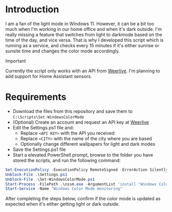 # Introduction
I am a fan of the light mode in Windows 11. However, it can be a bit too much when I'm working in our home office and when it's dark outside. I'm really missing a feature that switches from light to darkmode based on the time of the day, and vice versa. That is why I developed this script which is running as a service, and checks every 15 minutes if it's either sunrise or sunsite time and changes the color mode accordingly.

> [!IMPORTANT]  
> Currently the script only works with an API from [Weerlive](https://weerlive.nl). I'm planning to add support for Home Assistant sensors.

# Requirements
* Download the files from this repository and save them to `C:\Scripts\Set-WindowsColorMode`
* (Optional) Create an account and request an API key at [Weerlive](https://weerlive.nl/delen.php)
* Edit the Settings.ps1 file and:
  * Replace `<API KEY>` with the API you received
  * Replace `<CITY>` with the name of the city where you are based
  * Optionally change different wallpapers for light and dark modes
* Save the Settings.ps1 file
* Start a elevated PowerShell prompt, browse to the folder you have stored the scripts, and run the following command:
```powershell
Set-ExecutionPolicy -ExecutionPolicy RemoteSigned -ErrorAction SilentlyContinue
Unblock-File .\Settings.ps1
Unblock-File .\Set-WindowsColorMode.ps1
Start-Process -FilePath .\nssm.exe -ArgumentList 'install "Windows Color Mode monitoring" "C:\Windows\System32\WindowsPowerShell\v1.0\powershell.exe" "-command "& { . C:\Scripts\Set-WindowsColorMode\Set-WindowsColorMode.ps1 }"" ' -NoNewWindow -Wait
Start-Service -Name "Windows Color Mode monitoring"
```

After completing the steps below, confirm if the color mode is updated as expected when it's either getting light or dark outside.